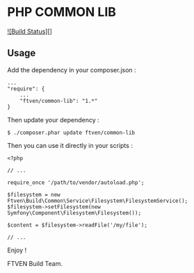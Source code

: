 # PHP COMMON LIB

[![Build Status][]](https://travis-ci.org/ftven/php-common-lib)

## Usage

Add the dependency in your composer.json :

    ...
    "require": {
        ...
        "ftven/common-lib": "1.*"
    }

Then update your dependency :

    $ ./composer.phar update ftven/common-lib

Then you can use it directly in your scripts :

    <?php

    // ...

    require_once '/path/to/vendor/autoload.php';

    $filesystem = new Ftven\Build\Common\Service\Filesystem\FilesystemService();
    $filesystem->setFilesystem(new Symfony\Component\Filesystem\Filesystem());

    $content = $filesystem->readFile('/my/file');

    // ...

Enjoy !

FTVEN Build Team.
